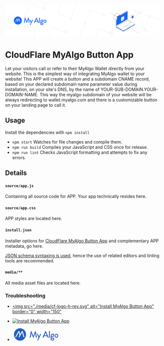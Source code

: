 ![myalgo-logo](./media/my-algo.png)
# CloudFlare MyAlgo Button App

Let your visitors call or refer to their MyAlgo Wallet directly from your website.
This is the simplest way of integrating MyAlgo wallet to your website!
This APP will create a button and a subdomain CNAME record, based on your declared subdomain name parameter value during installation, on your site's DNS, by the name of YOUR-SUB-DOMAIN.YOUR-DOMAIN-NAME.
This way the myalgo subdomain of your website will be always redirecting to wallet.myalgo.com and there is a customizable button on your landing page to call it.

## Usage

Install the dependencies with `npm install`

- `npm start` Watches for file changes and compile them.
- `npm run build` Compiles your JavaScript and CSS once for release.
- `npm run lint` Checks JavaScript formatting and attempts to fix any errors.

## Details

#### `source/app.js`

Containing all source code for APP. Your app technically resides here.

#### `source/app.css`

APP styles are located here.

#### `install.json`

Installer options for <a href="https://www.cloudflare.com/apps/developer/docs/install-json">CloudFlare MyAlgo Button App</a> and complementary APP metadata, go here.

<a href="http://install.json.is/">JSON schema syntaxing is used</a>, hence the use of related editors and linting tools are recommended.

#### `media/**`

All media asset files are located here.

### Troubleshooting

- <a href="https://www.cloudflare.com" target="_blank"><img
    src="./media/cf-logo-h-rev.svg"
    alt="Install MyAlgo Button App"
    border="0"
    width="150"
    ></a>
  
- <a href="https://www.cloudflare.com/apps/cloudflare-myalgo-btn-app/install?source=button" target="_blank">
  <img
    src="https://install.cloudflareapps.com/install-button.png"
    alt="Install MyAlgo Button App"
    border="0"
    width="150"
    >
</a>

- <a href="https://wallet.myalgo.com/home" target="_blank">
  <img
    src="./media/MyAlgoFullBlue.svg"
    alt="MyAlgo Wallet Home"
    border="0"
    width="150"
    >
</a>






